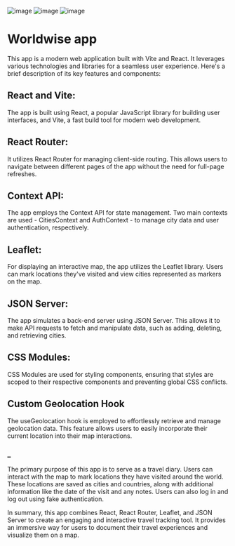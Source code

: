 ![image](https://github.com/stzivel/worldwise/assets/58048079/9d949783-8535-4f99-83b1-59511e43eb4f)
![image](https://github.com/stzivel/worldwise/assets/58048079/d1aa1d44-d324-4631-9339-6e454691ae4e)
![image](https://github.com/stzivel/worldwise/assets/58048079/f8adb5fb-7af8-4574-a2a7-81322808bcb5)

# Worldwise app

This app is a modern web application built with Vite and React. It leverages various technologies and libraries for a seamless user experience. Here's a brief description of its key features and components:

## React and Vite: 
The app is built using React, a popular JavaScript library for building user interfaces, and Vite, a fast build tool for modern web development.

## React Router: 
It utilizes React Router for managing client-side routing. This allows users to navigate between different pages of the app without the need for full-page refreshes.

## Context API: 
The app employs the Context API for state management. Two main contexts are used - CitiesContext and AuthContext - to manage city data and user authentication, respectively.

## Leaflet: 
For displaying an interactive map, the app utilizes the Leaflet library. Users can mark locations they've visited and view cities represented as markers on the map.

## JSON Server: 
The app simulates a back-end server using JSON Server. This allows it to make API requests to fetch and manipulate data, such as adding, deleting, and retrieving cities.

## CSS Modules: 
CSS Modules are used for styling components, ensuring that styles are scoped to their respective components and preventing global CSS conflicts.

## Custom Geolocation Hook
The useGeolocation hook is employed to effortlessly retrieve and manage geolocation data. This feature allows users to easily incorporate their current location into their map interactions.

### _
The primary purpose of this app is to serve as a travel diary.  Users can interact with the map to mark locations they have visited around the world.  These locations are saved as cities and countries, along with additional information like the date of the visit 
and any notes. Users can also log in and log out using fake authentication.

In summary, this app combines React, React Router, Leaflet, and JSON Server to create an engaging and interactive travel tracking tool. It provides an immersive way for users to document their travel experiences and visualize them on a map.
